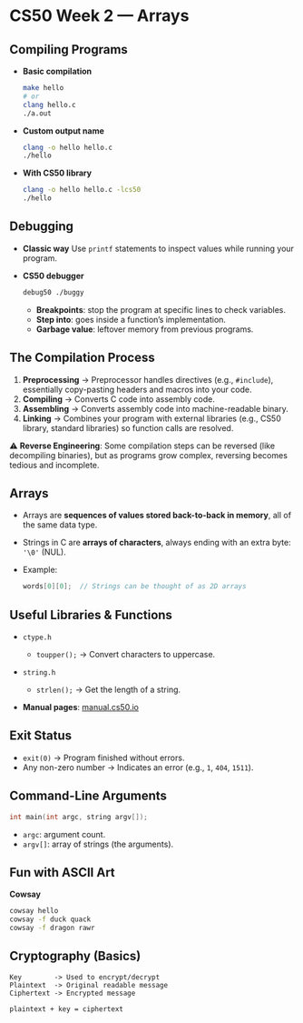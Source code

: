 # CS50 Week 2 — Arrays

## Compiling Programs

- **Basic compilation**

  ```bash
  make hello
  # or
  clang hello.c
  ./a.out
  ```

- **Custom output name**

  ```bash
  clang -o hello hello.c
  ./hello
  ```

- **With CS50 library**

  ```bash
  clang -o hello hello.c -lcs50
  ./hello
  ```

## Debugging

- **Classic way**
  Use `printf` statements to inspect values while running your program.

- **CS50 debugger**

  ```bash
  debug50 ./buggy
  ```

  - **Breakpoints**: stop the program at specific lines to check variables.
  - **Step into**: goes inside a function’s implementation.
  - **Garbage value**: leftover memory from previous programs.

## The Compilation Process

1. **Preprocessing** → Preprocessor handles directives (e.g., `#include`), essentially copy-pasting headers and macros into your code.
2. **Compiling** → Converts C code into assembly code.
3. **Assembling** → Converts assembly code into machine-readable binary.
4. **Linking** → Combines your program with external libraries (e.g., CS50 library, standard libraries) so function calls are resolved.

⚠️ **Reverse Engineering**: Some compilation steps can be reversed (like decompiling binaries), but as programs grow complex, reversing becomes tedious and incomplete.

## Arrays

- Arrays are **sequences of values stored back-to-back in memory**, all of the same data type.
- Strings in C are **arrays of characters**, always ending with an extra byte: `'\0'` (NUL).
- Example:

  ```c
  words[0][0];  // Strings can be thought of as 2D arrays
  ```

## Useful Libraries & Functions

- `ctype.h`

  - `toupper();` → Convert characters to uppercase.

- `string.h`

  - `strlen();` → Get the length of a string.

- **Manual pages**: [manual.cs50.io](https://manual.cs50.io)

## Exit Status

- `exit(0)` → Program finished without errors.
- Any non-zero number → Indicates an error (e.g., `1`, `404`, `1511`).

## Command-Line Arguments

```c
int main(int argc, string argv[]);
```

- `argc`: argument count.
- `argv[]`: array of strings (the arguments).

## Fun with ASCII Art

**Cowsay**

```bash
cowsay hello
cowsay -f duck quack
cowsay -f dragon rawr
```

## Cryptography (Basics)

```
Key        -> Used to encrypt/decrypt
Plaintext  -> Original readable message
Ciphertext -> Encrypted message
```

```
plaintext + key = ciphertext
```
